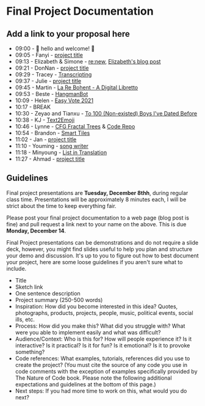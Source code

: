 # Final Project Documentation

## Add a link to your proposal here

- 09:00 - 💖 hello and welcome! 💖
- 09:05 - Fanyi - [project title](url)
- 09:13 - Elizabeth & Simone - [re:new](https://abaft-slender-raclette.glitch.me/), [Elizabeth's blog post](https://brujatech.wordpress.com/2020/12/17/renew-a-reciprocal-mobile-app/)
- 09:21 - DonNan - [project title](url)
- 09:29 - Tracey - [Transcripting]( http://wp.nyu.edu/tianyeeee/programming-a-z)
- 09:37 - Julie - [project title](url)
- 09:45 - Martin - [La Re Bohent - A Digital Libretto](https://gist.github.com/gfm262/42a0de4849363805ef3be3fa002b9049)
- 09:53 - Beste - [HangmanBot](https://www.bestesaylar.com/programming-a2z)
- 10:09 - Helen - [Easy Vote 2021](https://texaotech.wordpress.com/2020/12/14/easy-vote-2021/)
- 10:17 - BREAK
- 10:30 - Zeyao and Tianxu - [To 100 (Non-existed) Boys I've Dated Before](https://to-100-boys-i-dated.netlify.app/)
- 10:38 - KJ - [Text2Emoji](https://www.kyungjooha.com/post/text2emoji-4)
- 10:46 - Lynne - [CFG Fractal Trees](https://lynneyun.github.io/A-Z_FinalProject/) & [Code Repo](https://github.com/lynneyun/A-Z_FinalProject)
- 10:54 - Brandon - [Smart Tiles](http://brandonroots.com/2020/12/09/final-project-update-2/)
- 11:02 - Jan - [project title](url)
- 11:10 - Youming - [song writer](https://docs.google.com/presentation/d/1oVRzcUFfxlzduWAlmMoKf-cMtsVM6RSSnxTbTx8CJG0/edit?usp=sharing)
- 11:18 - Minyoung - [List in Translation](https://wp.nyu.edu/minyoungbang/final-lost-in-translation/)
- 11:27 - Ahmad - [project title](url)

## Guidelines

Final project presentations are **Tuesday, December 8thh**, during regular class time. Presentations will be approximately 8 minutes each, I will be strict about the time to keep everything fair.

Please post your final project documentation to a web page (blog post is fine) and pull request a link next to your name on the above. This is due **Monday, December 14**.

Final Project presentations can be demonstrations and do not require a slide deck, however, you might find slides useful to help you plan and structure your demo and discussion. It's up to you to figure out how to best document your project, here are some loose guidelines if you aren't sure what to include.

- Title
- Sketch link
- One sentence description
- Project summary (250-500 words)
- Inspiration: How did you become interested in this idea? Quotes, photographs, products, projects, people, music, political events, social ills, etc.
- Process: How did you make this? What did you struggle with? What were you able to implement easily and what was difficult?
- Audience/Context: Who is this for? How will people experience it? Is it interactive? Is it practical? Is it for fun? Is it emotional? Is it to provoke something?
- Code references: What examples, tutorials, references did you use to create the project? (You must cite the source of any code you use in code comments with the exception of examples specifically provided by The Nature of Code book. Please note the following additional expectations and guidelines at the bottom of this page.)
- Next steps: If you had more time to work on this, what would you do next?
